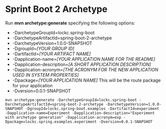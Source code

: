 # Sprint Boot 2 Archetype

Run **mvn archetype:generate** specifying the following options:

- -DarchetypeGroupId=lockc.spring-boot
- -DarchetypeArtifactId=spring-boot-2-archetype 
- -DarchetypeVersion=1.0.0-SNAPSHOT 
- -DgroupId=*[YOUR GROUP ID]*
- -DartifactId=*[YOUR ARTIFACT NAME]* 
- -Dapplication-name=*[YOUR APPLICATION NAME FOR THE README]* 
- -Dapplication-description=*[A SHORT APPLICATION DESCRIPTION]* 
- -Dapplication-acronym=*[THE ACRONYM FOR THE NEW APPLICATION USED IN SYSTEM PROPERTIES]* 
- -Dpackage=*[YOUR APPLICATION NAME]* This will be the route package for your application
- -Dversion=0.0.1-SNAPSHOT  

```mvn archetype:generate -DarchetypeGroupId=lockc.spring-boot -DarchetypeArtifactId=spring-boot-2-archetype -DarchetypeVersion=1.0.0-SNAPSHOT -DgroupId=lockc.spring-boot.examples -DartifactId=experiment -Dapplication-name=Experiment -Dapplication-description="Experiment with archetype generation" -Dapplication-acronym=exp -Dpackage=lockc.spring.examples.experiment -Dversion=0.0.1-SNAPSHOT```
